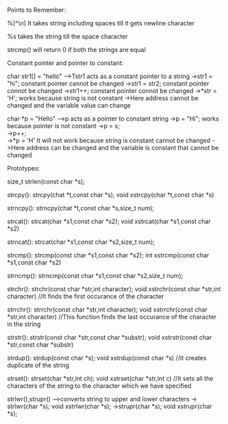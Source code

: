 
Points to Remember:

%[^\n] It takes string including spaces till it gets newline character

%s takes the string till the space character

strcmp() will return 0 if both the strings are equal



Constant pointer and pointer to constant:

char str1[] = "hello" -->Tstr1 acts as a constant pointer to a string
        ->str1 = "hi"; constant pointer cannot be changed
        ->str1 = str2; constant pointer connot be changed
        ->str1++;      constant pointer connot be changed
        ->*str = 'H';  works because string is not constant
        ->Here address cannot be changed and the variable value can change

char *p = "Hello" -->p acts as a pointer to constant string
        ->p = "Hi";    works because pointer is not constant
        ->p = s;       
        ->p++;    
        ->*p = 'H'     It will not work because string is constant cannot be changed
        ->Here address can be changed and the variable is constant that cannot be changed



Prototypes:

size_t strlen(const char *s);

strcpy():   strcpy(chat *t,const char *s);
            void xstrcpy(char *t,const char *s)

strncpy():  strncpy(chat *t,const char *s,size_t num);


strcat():   strcat(char *s1,const char *s2);
            void xstrcat(char *s1,const char *s2)

strncat():  strcat(char *s1,const char *s2,size_t num);



strcmp():   strcmp(const char *s1,const char *s2);
            int xstrcmp(const char *s1,const char *s2)

strncmp():   strncmp(const char *s1,const char *s2,size_t num);   



strchr():   strchr(const char *str,int character);
            void xstrchr(const char *str,int character)
            //It finds the first occurance of the character

strrchr():  strrchr(const char *str,int character);
            void xstrrchr(const char *str,int character)
            //This function finds the last occurance of the character in the string

strstr():   strstr(const char *str,const char *substr);
            void xstrstr(const char *str,const char *substr)

strdup():   strdup(const char *s);
            void xstrdup(const char *s)
            //It creates duplicate of the string

strset():   strset(char *str,int ch);
            void xstrset(char *str,int c)
            //It sets all the characters of the string to the character which we have specified

strlwr(),strupr() -->converts string to upper and lower characters
           -> strlwr(char *s);
            void xstrlwr(char *s);
           ->strupr(char *s);
            void xstrupr(char *s);



